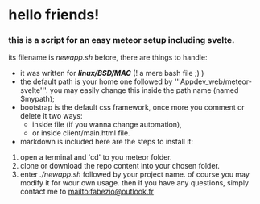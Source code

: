 # hello friends!
### this is a script for an easy meteor setup including svelte.
its filename is *newapp.sh*
before, there are things to handle:
- it was written for ***linux/BSD/MAC*** (! a mere bash file ;) )
- the default path is your home one followed by '''Appdev_web/meteor-svelte'''. you may easily change this inside the path name (named $mypath);
- bootstrap is the default css framework, once more you comment or delete it two ways:
    - inside file (if you wanna change automation),
    - or inside client/main.html file.
- markdown is included
here are the steps to install it:
1. open a terminal and 'cd' to you meteor folder.
2. clone or download the repo content into your chosen folder.
3. enter *./newapp.sh* followed by your project name.
of course you may modify it for wour own usage.
then if you have any questions, simply contact me to [mailto:fabezio@outlook.fr](fabezio@outlook.fr)